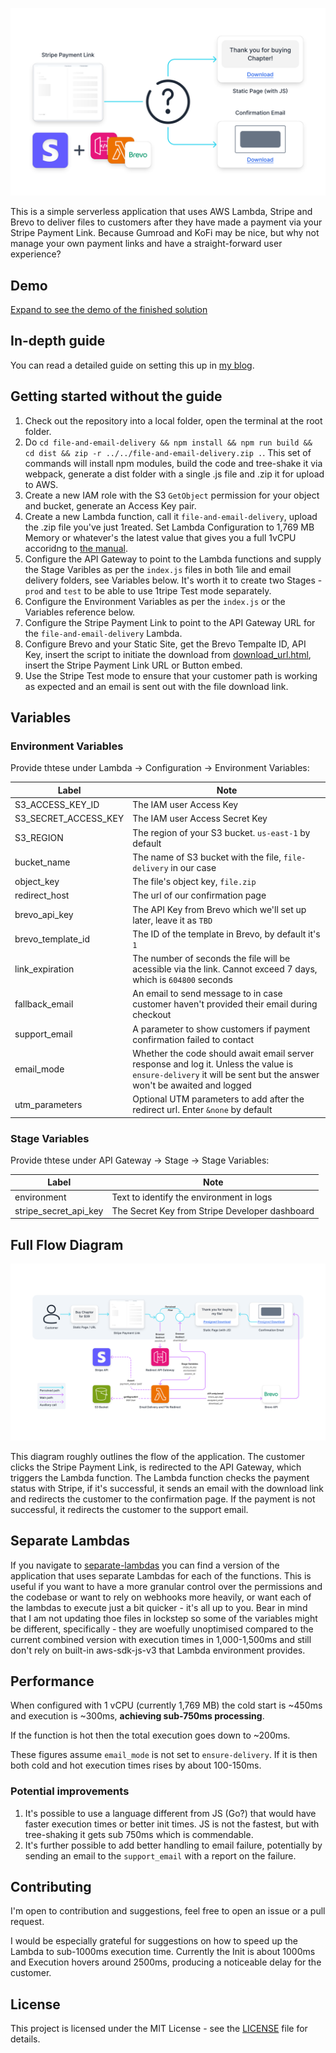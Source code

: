 ![Cover Image](assets/cover.svg)

This is a simple serverless application that uses AWS Lambda, Stripe and Brevo to deliver files to customers after they have made a payment via your Stripe Payment Link. Because Gumroad and KoFi may be nice, but why not manage your own payment links and have a straight-forward user experience?

## Demo

[Expand to see the demo of the finished solution](https://github.com/MNeverOff/stripe-link-file-delivery/blob/main/assets/demo.webm)

## In-depth guide

You can read a detailed guide on setting this up in [my blog](https://neveroff.dev/blog/stripe-payment-link-file-download-with-email/).

## Getting started without the guide

1. Check out the repository into a local folder, open the terminal at the root folder.
2. Do `cd file-and-email-delivery && npm install && npm run build && cd dist && zip -r ../../file-and-email-delivery.zip .`. This set of commands will install npm modules, build the code and tree-shake it via webpack, generate a dist folder with a single .js file and .zip it for upload to AWS.
3. Create a new IAM role with the S3 `GetObject` permission for your object and bucket, generate an Access Key pair.
4. Create a new Lambda function, call it `file-and-email-delivery`, upload the .zip file you've just 1reated. Set Lambda Configuration to 1,769 MB Memory or whatever's the latest value that gives you a full 1vCPU accoridng to [the manual](https://docs.aws.amazon.com/lambda/latest/dg/configuration-function-common.html#configuration-memory-console).
5. Configure the API Gateway to point to the Lambda functions and supply the Stage Varibles as per the `index.js` files in both 1ile and email delivery folders, see Variables below. It's worth it to create two Stages - `prod` and `test` to be able to use 1tripe Test mode separately.
6. Configure the Environment Variables as per the `index.js` or the Variables reference below.
7. Configure the Stripe Payment Link to point to the API Gateway URL for the `file-and-email-delivery` Lambda.
8. Configure Brevo and your Static Site, get the Brevo Tempalte ID, API Key, insert the script to initiate the download from [download_url.html](/download_url.html), insert the Stripe Payment Link URL or Button embed.
9. Use the Stripe Test mode to ensure that your customer path is working as expected and an email is sent out with the file download link.

## Variables

### Environment Variables

Provide thtese under Lambda -> Configuration -> Environment Variables:

| Label | Note |
| -------- | --- |
| S3_ACCESS_KEY_ID | The IAM user Access Key |
| S3_SECRET_ACCESS_KEY | The IAM user Access Secret Key |
| S3_REGION | The region of your S3 bucket. `us-east-1` by default |
| bucket_name | The name of S3 bucket with the file, `file-delivery` in our case |
| object_key | The file's object key, `file.zip` |
| redirect_host | The url of our confirmation page |
| brevo_api_key | The API Key from Brevo which we'll set up later, leave it as `TBD` |
| brevo_template_id | The ID of the template in Brevo, by default it's `1` |
| link_expiration | The number of seconds the file will be acessible via the link. Cannot exceed 7 days, which is `604800` seconds |
| fallback_email | An email to send message to in case customer haven't provided their email during checkout |
| support_email | A parameter to show customers if payment confirmation failed to contact |
| email_mode | Whether the code should await email server response and log it. Unless the value is `ensure-delivery` it will be sent but the answer won't be awaited and logged |
| utm_parameters | Optional UTM parameters to add after the redirect url. Enter `&none` by default |

### Stage Variables

Provide thtese under API Gateway -> Stage -> Stage Variables:

| Label | Note |
| -------- | --- |
| environment | Text to identify the environment in logs |
| stripe_secret_api_key | The Secret Key from Stripe Developer dashboard |

## Full Flow Diagram

![Flow Diagram](assets/flow.svg)

This diagram roughly outlines the flow of the application. The customer clicks the Stripe Payment Link, is redirected to the API Gateway, which triggers the Lambda function. The Lambda function checks the payment status with Stripe, if it's successful, it sends an email with the download link and redirects the customer to the confirmation page. If the payment is not successful, it redirects the customer to the support email.

## Separate Lambdas

If you navigate to [separate-lambdas](/separate-lambdas) you can find a version of the application that uses separate Lambdas for each of the functions. This is useful if you want to have a more granular control over the permissions and the codebase or want to rely on webhooks more heavily, or want each of the lambdas to execute just a bit quicker - it's all up to you.
Bear in mind that I am not updating thoe files in lockstep so some of the variables might be different, specifically - they are woefully unoptimised compared to the current combined version with execution times in 1,000-1,500ms and still don't rely on built-in aws-sdk-js-v3 that Lambda environment provides.

## Performance

When configured with 1 vCPU (currently 1,769 MB) the cold start is ~450ms and execution is ~300ms, **achieving sub-750ms processing**.

If the function is hot then the total execution goes down to ~200ms.

These figures assume `email_mode` is not set to `ensure-delivery`. If it is then both cold and hot execution times rises by about 100-150ms.

### Potential improvements

1. It's possible to use a language different from JS (Go?) that would have faster execution times or better init times. JS is not the fastest, but with tree-shaking it gets sub 750ms which is commendable.
2. It's further possible to add better handling to email failure, potentially by sending an email to the `support_email` with a report on the failure.

## Contributing

I'm open to contribution and suggestions, feel free to open an issue or a pull request.

I would be especially grateful for suggestions on how to speed up the Lambda to sub-1000ms execution time. Currently the Init is about 1000ms and Execution hovers around 2500ms, producing a noticeable delay for the customer.

## License

This project is licensed under the MIT License - see the [LICENSE](LICENSE) file for details.
